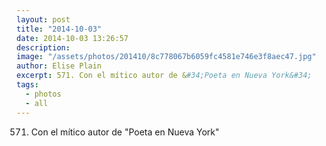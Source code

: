 ```yaml
---
layout: post
title: "2014-10-03"
date: 2014-10-03 13:26:57
description: 
image: "/assets/photos/201410/8c778067b6059fc4581e746e3f8aec47.jpg"
author: Elise Plain
excerpt: 571. Con el mítico autor de &#34;Poeta en Nueva York&#34;
tags: 
  - photos
  - all
---
```


571. Con el mítico autor de &#34;Poeta en Nueva York&#34;
<p></p>
